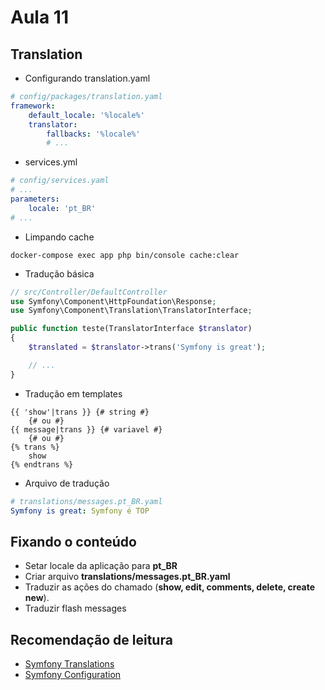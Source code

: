 # Aula 11

## Translation

- Configurando translation.yaml
~~~yml
# config/packages/translation.yaml
framework:
    default_locale: '%locale%'
    translator:
        fallbacks: '%locale%'
        # ...
~~~

- services.yml
~~~yml
# config/services.yaml
# ...
parameters:
    locale: 'pt_BR'
# ...
~~~

- Limpando cache
```
docker-compose exec app php bin/console cache:clear
```

- Tradução básica
~~~php
// src/Controller/DefaultController
use Symfony\Component\HttpFoundation\Response;
use Symfony\Component\Translation\TranslatorInterface;

public function teste(TranslatorInterface $translator)
{
    $translated = $translator->trans('Symfony is great');

    // ...
}
~~~

- Tradução em templates
~~~twig
{{ 'show'|trans }} {# string #}
    {# ou #}
{{ message|trans }} {# variavel #}
    {# ou #}
{% trans %}
    show
{% endtrans %}
~~~

- Arquivo de tradução
~~~yml
# translations/messages.pt_BR.yaml
Symfony is great: Symfony é TOP
~~~

## Fixando o conteúdo
- Setar locale da aplicação para __pt_BR__
- Criar arquivo __translations/messages.pt_BR.yaml__
- Traduzir as ações do chamado (__show, edit, comments, delete, create new__).
- Traduzir flash messages   


## Recomendação de leitura
- [Symfony Translations](https://symfony.com/doc/current/translation.html)
- [Symfony Configuration](https://symfony.com/doc/current/best_practices/configuration.html#application-related-configuration)